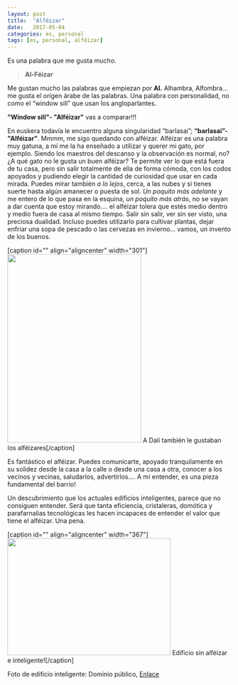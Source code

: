 ```yaml
---
layout: post
title:  "Alféizar"
date:   2017-05-04
categories: es, personal
tags: [es, personal, alféizar]
---
```

Es una palabra que me gusta mucho.
<blockquote><strong> Al-Féizar</strong></blockquote>
Me gustan mucho las palabras que empiezan por <strong>Al.</strong>
Alhambra, Alfombra... me gusta el orígen árabe de las palabras.
Una palabra con personalidad, no como el “window sill” que usan los angloparlantes.

<strong>"Window sill"- "Alféizar"</strong> vas a comparar!!!

En euskera todavía le encuentro alguna singularidad “barlasai”; <strong>“barlasai”-"Alféizar"</strong>.  Mmmm, me sigo quedando con alféizar.
Alféizar es una palabra muy gatuna, a mí me la ha enseñado a utilizar y querer mi gato, por ejemplo. Siendo los maestros del descanso y la observación es normal, no? ¿A qué gato no le gusta un buen alféizar?
Te permite ver lo que está fuera de tu casa, pero sin salir totalmente de ella de forma cómoda, con los codos apoyados y pudiendo elegir la cantidad de curiosidad que usar en cada mirada. Puedes mirar también<em> a lo lejos</em>, cerca, a las nubes y si tienes suerte hasta algún amanecer o puesta de sol.
<em>Un poquito más adelante </em>y me entero de lo que pasa en la esquina,<em> un poquito más atrás</em>, no se vayan a dar cuenta que estoy mirando.... el alféizar tolera que estés medio dentro y medio fuera de casa al mismo tiempo. Salir sin salir, ver sin ser visto, una preciosa dualidad.
Incluso puedes utilizarlo para cultivar plantas, dejar enfriar una sopa de pescado o las cervezas en invierno... vamos, un invento de los buenos.

[caption id="" align="aligncenter" width="301"]<a href="http://algaida.files.wordpress.com/2012/02/dalc3ad-muchacha-en-la-ventana-1925.jpg"><img class="" src="http://algaida.files.wordpress.com/2012/02/dalc3ad-muchacha-en-la-ventana-1925.jpg" alt="" width="301" height="424" /></a> A Dalí también le gustaban los alféizares[/caption]

Es fantástico el alféizar. Puedes comunicarte, apoyado tranquilamente en su solidez desde la casa a la calle o desde una casa a otra, conocer a los vecinos y vecinas, saludarlos, advertirlos…. A mí entender, es una pieza fundamental del barrio!

Un descubrimiento que los actuales edificios inteligentes, parece que no consiguen entender. Será que tanta eficiencia, cristaleras, domótica y parafarnalias tecnológicas les hacen incapaces de entender el valor que tiene el alféizar. Una pena.

[caption id="" align="aligncenter" width="367"]<img class="" src="https://upload.wikimedia.org/wikipedia/commons/thumb/0/0e/City.hall.london.arp.jpg/800px-City.hall.london.arp.jpg" alt="" width="367" height="263" /> Edificio sin alféizar e inteligente![/caption]

Foto de edificio inteligente: Dominio público, <a href="https://commons.wikimedia.org/w/index.php?curid=207326">Enlace</a>

&nbsp;